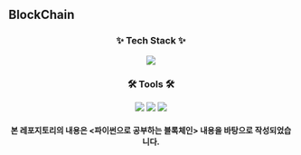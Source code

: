 ## BlockChain
<h3 align="center">✨ Tech Stack ✨</h3>
<div align="center">
<img src="https://img.shields.io/badge/python-3670A0?style=for-the-badge&logo=python&logoColor=ffdd54" />
</div>
<h3 align="center">🛠 Tools 🛠</h3>
<div align="center">
<img src="https://img.shields.io/badge/VSCode-2C2C32.svg?style=for-the-badge&logo=visual-studio-code&logoColor=22ABF3" /> <img src="https://img.shields.io/badge/jupyter-2C2C32.svg?style=for-the-badge&logo=jupyter&logoColor=F37726" />
<img src="https://img.shields.io/badge/Colab-2C2C32.svg?style=for-the-badge&logo=googlecolab&logoColor=F9AB00" />
</div>

<h4 align="center">본 레포지토리의 내용은 <파이썬으로 공부하는 블록체인> 내용을 바탕으로 작성되었습니다.</h4>

